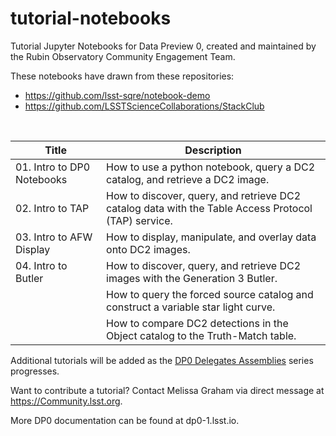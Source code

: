 # tutorial-notebooks
Tutorial Jupyter Notebooks for Data Preview 0, created and maintained by the Rubin Observatory Community Engagement Team.

These notebooks have drawn from these repositories:
 - https://github.com/lsst-sqre/notebook-demo
 - https://github.com/LSSTScienceCollaborations/StackClub

<br>

| Title  | Description  |
|---|---|
| 01. Intro to DP0 Notebooks | How to use a python notebook, query a DC2 catalog, and retrieve a DC2 image. |
| 02. Intro to TAP | How to discover, query, and retrieve DC2 catalog data with the Table Access Protocol (TAP) service. |
| 03. Intro to AFW Display | How to display, manipulate, and overlay data onto DC2 images. |
| 04. Intro to Butler | How to discover, query, and retrieve DC2 images with the Generation 3 Butler. |
| | How to query the forced source catalog and construct a variable star light curve. |
| | How to compare DC2 detections in the Object catalog to the Truth-Match table. |

Additional tutorials will be added as the [DP0 Delegates Assemblies](https://dp0-1.lsst.io/dp0-delegate-resources/index.html) series progresses.

Want to contribute a tutorial? Contact Melissa Graham via direct message at https://Community.lsst.org.

More DP0 documentation can be found at dp0-1.lsst.io.
